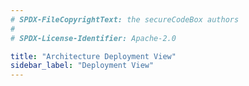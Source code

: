 ```yaml
---
# SPDX-FileCopyrightText: the secureCodeBox authors
#
# SPDX-License-Identifier: Apache-2.0

title: "Architecture Deployment View"
sidebar_label: "Deployment View"
---
```

